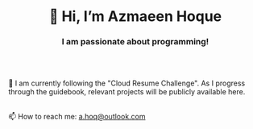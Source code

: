 <h1 align="center">👋 Hi, I’m Azmaeen Hoque</h1>
<h3 align="center"> I am passionate about programming!</h3>
<br></br>

🌱 I am currently following the "Cloud Resume Challenge". As I progress through the guidebook, relevant projects will be publicly available here.
<br></br>

📫 How to reach me: a.hoq@outlook.com

<!---
a-hoq/a-hoq is a ✨ special ✨ repository because its `README.md` (this file) appears on your GitHub profile.
You can click the Preview link to take a look at your changes.
--->
